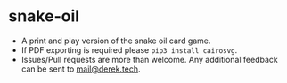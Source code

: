 # snake-oil

- A print and play version of the snake oil card game.
- If PDF exporting is required please `pip3 install cairosvg`.
- Issues/Pull requests are more than welcome. Any additional feedback can be sent to mail@derek.tech.
